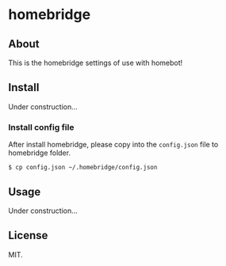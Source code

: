 # homebridge

## About

This is the homebridge settings of use with homebot!

## Install

Under construction...

### Install config file

After install homebridge, please copy into the `config.json` file to homebridge folder.

```
$ cp config.json ~/.homebridge/config.json
```

## Usage

Under construction...

## License

MIT.
